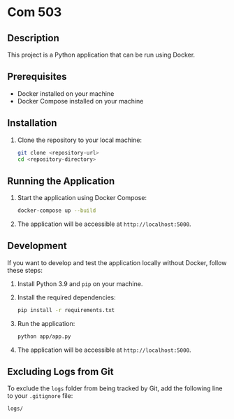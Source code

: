 # Com 503

## Description

This project is a Python application that can be run using Docker.

## Prerequisites

- Docker installed on your machine
- Docker Compose installed on your machine

## Installation

1. Clone the repository to your local machine:
    ```sh
    git clone <repository-url>
    cd <repository-directory>
    ```

## Running the Application

1. Start the application using Docker Compose:
    ```sh
    docker-compose up --build
    ```

2. The application will be accessible at `http://localhost:5000`.

## Development

If you want to develop and test the application locally without Docker, follow these steps:

1. Install Python 3.9 and `pip` on your machine.

2. Install the required dependencies:
    ```sh
    pip install -r requirements.txt
    ```

3. Run the application:
    ```sh
    python app/app.py
    ```

4. The application will be accessible at `http://localhost:5000`.

## Excluding Logs from Git

To exclude the `logs` folder from being tracked by Git, add the following line to your `.gitignore` file:
```plaintext
logs/

